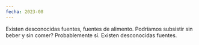 ```yaml
---
fecha: 2023-08
---
```

Existen desconocidas fuentes,
fuentes de alimento.
Podríamos subsistir sin beber y sin comer?
Probablemente sí.
Existen desconocidas fuentes.